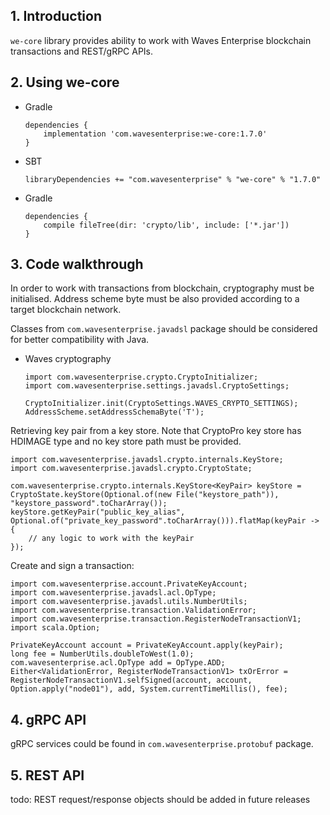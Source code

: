 ## 1. Introduction

`we-core` library provides ability to work with Waves Enterprise blockchain transactions and REST/gRPC APIs.

## 2. Using we-core

* Gradle

      dependencies {
          implementation 'com.wavesenterprise:we-core:1.7.0'
      }
* SBT

      libraryDependencies += "com.wavesenterprise" % "we-core" % "1.7.0"

* Gradle

      dependencies {
          compile fileTree(dir: 'crypto/lib', include: ['*.jar'])
      }

## 3. Code walkthrough

In order to work with transactions from blockchain, cryptography must be initialised. Address scheme byte must be also provided according to a target blockchain network.

Classes from `com.wavesenterprise.javadsl` package should be considered for better compatibility with Java.

* Waves cryptography

      import com.wavesenterprise.crypto.CryptoInitializer;
      import com.wavesenterprise.settings.javadsl.CryptoSettings;

      CryptoInitializer.init(CryptoSettings.WAVES_CRYPTO_SETTINGS);
      AddressScheme.setAddressSchemaByte('T');

Retrieving key pair from a key store. Note that CryptoPro key store has HDIMAGE type and no key store path must be provided.

    import com.wavesenterprise.javadsl.crypto.internals.KeyStore;
    import com.wavesenterprise.javadsl.crypto.CryptoState;

    com.wavesenterprise.crypto.internals.KeyStore<KeyPair> keyStore = CryptoState.keyStore(Optional.of(new File("keystore_path")), "keystore_password".toCharArray());
    keyStore.getKeyPair("public_key_alias", Optional.of("private_key_password".toCharArray())).flatMap(keyPair -> {
        // any logic to work with the keyPair
    });

Create and sign a transaction:

    import com.wavesenterprise.account.PrivateKeyAccount;
    import com.wavesenterprise.javadsl.acl.OpType;
    import com.wavesenterprise.javadsl.utils.NumberUtils;
    import com.wavesenterprise.transaction.ValidationError;
    import com.wavesenterprise.transaction.RegisterNodeTransactionV1;
    import scala.Option;

    PrivateKeyAccount account = PrivateKeyAccount.apply(keyPair);
    long fee = NumberUtils.doubleToWest(1.0);
    com.wavesenterprise.acl.OpType add = OpType.ADD;
    Either<ValidationError, RegisterNodeTransactionV1> txOrError = RegisterNodeTransactionV1.selfSigned(account, account, Option.apply("node01"), add, System.currentTimeMillis(), fee);

## 4. gRPC API

gRPC services could be found in `com.wavesenterprise.protobuf` package.

## 5. REST API

todo: REST request/response objects should be added in future releases
